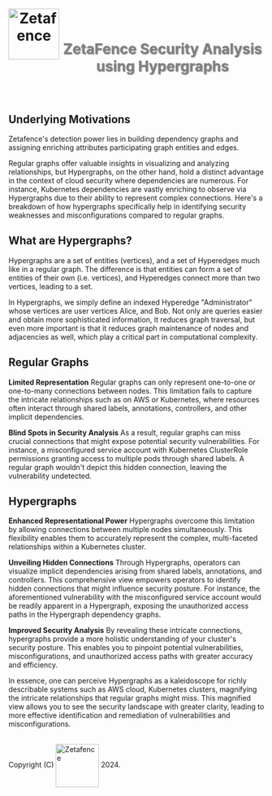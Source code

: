 <h1 align="center">
    <img align="left" width="100" height="100" src="https://zetafence.com/logo.png" alt="Zetafence"/>
    <br />
    <p style="color: #808080; text-shadow: 1px 1px 2px rgba(0, 0, 0, 0.5);">
    ZetaFence Security Analysis using Hypergraphs
    </p>
</h1>

<br/>

## Underlying Motivations

Zetafence's detection power lies in building dependency graphs and assigning enriching attributes participating graph entities and edges.

Regular graphs offer valuable insights in visualizing and analyzing relationships, but Hypergraphs, on the other hand, hold a distinct advantage in the context of cloud security where dependencies are numerous. For instance, Kubernetes dependencies are vastly enriching to observe via Hypergraphs due to their ability to represent complex connections. Here's a breakdown of how hypergraphs specifically help in identifying security weaknesses and misconfigurations compared to regular graphs.

## What are Hypergraphs?

Hypergraphs are a set of entities (vertices), and a set of Hyperedges much like in a regular graph. The difference is that entities can form a set of entities of their own (i.e. vertices), and Hyperedges connect more than two vertices, leading to a set.

In Hypergraphs, we simply define an indexed Hyperedge "Administrator" whose vertices are user vertices Alice, and Bob. Not only are queries easier and obtain more sophisticated information, it reduces graph traversal, but even more important is that it reduces graph maintenance of nodes and adjacencies as well, which play a critical part in computational complexity.

## Regular Graphs

**Limited Representation** Regular graphs can only represent one-to-one or one-to-many connections between nodes. This limitation fails to capture the intricate relationships such as on AWS or Kubernetes, where resources often interact through shared labels, annotations, controllers, and other implicit dependencies.

**Blind Spots in Security Analysis** As a result, regular graphs can miss crucial connections that might expose potential security vulnerabilities. For instance, a misconfigured service account with Kubernetes ClusterRole permissions granting access to multiple pods through shared labels. A regular graph wouldn't depict this hidden connection, leaving the vulnerability undetected.

## Hypergraphs

**Enhanced Representational Power** Hypergraphs overcome this limitation by allowing connections between multiple nodes simultaneously. This flexibility enables them to accurately represent the complex, multi-faceted relationships within a Kubernetes cluster.

**Unveiling Hidden Connections** Through Hypergraphs, operators can visualize implicit dependencies arising from shared labels, annotations, and controllers. This comprehensive view empowers operators to identify hidden connections that might influence security posture. For instance, the aforementioned vulnerability with the misconfigured service account would be readily apparent in a Hypergraph, exposing the unauthorized access paths in the Hypergraph dependency graphs.

**Improved Security Analysis** By revealing these intricate connections, hypergraphs provide a more holistic understanding of your cluster's security posture. This enables you to pinpoint potential vulnerabilities, misconfigurations, and unauthorized access paths with greater accuracy and efficiency.

In essence, one can perceive Hypergraphs as a kaleidoscope for richly describable systems such as AWS cloud, Kubernetes clusters, magnifying the intricate relationships that regular graphs might miss. This magnified view allows you to see the security landscape with greater clarity, leading to more effective identification and remediation of vulnerabilities and misconfigurations.

<br/>Copyright (C)
    <a href="https://zetafence.com">
    <img align="center" width="85" src="https://img.shields.io/badge/Zetafence-8A2BE2" alt="Zetafence"/></a>
2024.

